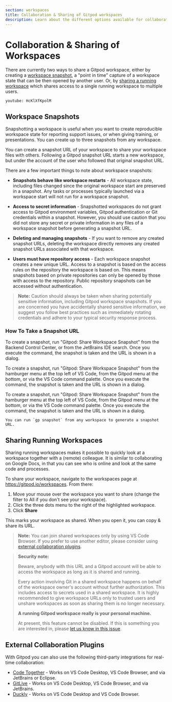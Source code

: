 ```yaml
---
section: workspaces
title: Collaboration & Sharing of Gitpod workspaces
description: Learn about the different options available for collaborating and sharing Gitpod workspaces with teammates and colleagues. Also learn about Gitpod snapshots, a point-in-time capture of a workspace state.
---
```


<script context="module">
  export const prerender = true;
  import IdeToggle from "$lib/components/docs/ide-toggle.svelte";
</script>

# Collaboration & Sharing of Workspaces

There are currently two ways to share a Gitpod workspace, either by creating a [workspace snapshot](#sharing-snapshots), a "point in time" capture of a workspace state that can be then opened by another user. Or, by [sharing a running workspace](#sharing-running-workspaces) which shares access to a single running workspace to multiple users.

`youtube: HcKlXfKpolM`

## Workspace Snapshots

Snapshotting a workspace is useful when you want to create reproducible workspace state for reporting support issues, or when giving training, or presentations. You can create up to three snapshots from any workspace.

You can create a snapshot URL of your workspace to share your workspace files with others. Following a Gitpod snapshot URL starts a new workspace, but under the account of the user who followed that original snapshot URL.

There are a few important things to note about workspace snapshots:

-   **Snapshots behave like workspace restarts** - All workspace state, including files changed since the original workspace start are preserved in a snapshot. Any tasks or processes typically launched via a workspace start will not run for a workspace snapshot.

-   **Access to secret information** - Snapshotted workspaces do not grant access to Gitpod environment variables, Gitpod authentication or Git credentials within a snapshot. However, you should use caution that you did not store any secret or private information in any files of a workspace snapshot before generating a snapshot URL.

-   **Deleting and managing snapshots** - If you want to remove any created snapshot URLs, deleting the workspace directly removes any created snapshot URLs associated with that workspace.

-   **Users must have repository access** - Each workspace snapshot creates a new unique URL. Access to a snapshot is based on the access rules on the repository the workspace is based on. This means snapshots based on private repositories can only be opened by those with access to the repository. Public repository snapshots can be accessed without authentication.

> **Note:** Caution should always be taken when sharing potentially sensitive information, including Gitpod workspace snapshots. If you are concerned you have accidentally shared sensitive information, we suggest you follow best practices such as immediately rotating credentials and adhere to your typical security response process.

### How To Take a Snapshot URL

<IdeToggle id="ide-toggle-ports">

<div slot="jetbrains">

To create a snapshot, run "Gitpod: Share Workspace Snapshot" from the Backend Control Center, or from the JetBrains IDE search. Once you execute the command, the snapshot is taken and the URL is shown in a dialog.

</div>

<div slot="vscodedesktop">

To create a snapshot, run "Gitpod: Share Workspace Snapshot" from the hamburger menu at the top left of VS Code, from the Gitpod menu at the bottom, or via the VS Code command palette. Once you execute the command, the snapshot is taken and the URL is shown in a dialog.

</div>

<div slot="vscodebrowser">

To create a snapshot, run "Gitpod: Share Workspace Snapshot" from the hamburger menu at the top left of VS Code, from the Gitpod menu at the bottom, or via the VS Code command palette. Once you execute the command, the snapshot is taken and the URL is shown in a dialog.

</div>

<div slot="commandline">

    You can run `gp snapshot` from any workspace to generate a snapshot URL.

</div>

</IdeToggle>

## Sharing Running Workspaces

Sharing running workspaces makes it possible to quickly look at a workspace together with a (remote) colleague. It is similar to collaborating on Google Docs, in that you can see who is online and look at the same code and processes.

To share your workspace, navigate to the workspaces page at https://gitpod.io/workspaces. From there:

1. Move your mouse over the workspace you want to share (change the filter to All if you don't see your workspace).
1. Click the three dots menu to the right of the highlighted workspace.
1. Click **Share**

This marks your workspace as shared. When you open it, you can copy & share its URL.

> **Note:** You can join shared workspaces only by using VS Code Browser. If you prefer to use another editor, please consider using [external collaboration plugins](#external-collaboration-plugins).

> **Security note:**
>
> Beware, anybody with this URL and a Gitpod account will be able to access the workspace as long as
> it is shared and running.
>
> Every action involving Git in a shared workspace happens on behalf of the workspace owner's account without further authorization. This includes access to secrets used in a shared workspace.
> It is highly recommended to give workspace URLs only to trusted users and unshare workspaces as soon as sharing them is no longer necessary.
>
> **A running Gitpod workspace really is your personal machine.**
>
> At present, this feature cannot be disabled. If this is something you are interested in, please [let us know in this issue](https://github.com/gitpod-io/gitpod/issues/6328).

## External Collaboration Plugins

With Gitpod you can also use the following third-party integrations for real-time collaboration:

-   [Code Together](https://www.codetogether.com/) - Works on VS Code Desktop, VS Code Browser, and via JetBrains or Eclipse.
-   [GitLive](https://git.live/) - Works on VS Code Desktop, VS Code Browser, and via JetBrains.
-   [Duckly](https://duckly.com/) - Works on VS Code Desktop and VS Code Browser.

